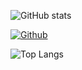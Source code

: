 <!--
**hohonuuli/hohonuuli** is a ✨ _special_ ✨ repository because its `README.md` (this file) appears on your GitHub profile.

Here are some ideas to get you started:

- 🔭 I’m currently working on ...
- 🌱 I’m currently learning ...
- 👯 I’m looking to collaborate on ...
- 🤔 I’m looking for help with ...
- 💬 Ask me about ...
- 📫 How to reach me: ...
- 😄 Pronouns: ...
- ⚡ Fun fact: ...
-->

![GitHub stats](https://github-readme-stats.vercel.app/api?username=hohonuuli&show_icons=true&theme=tokyonight)

[![Github](https://img.shields.io/github/followers/hohonuuli?label=Follow&style=social)](https://github.com/hohonuuli)


![Top Langs](https://github-readme-stats.vercel.app/api/top-langs/?username=hohonuuli&theme=tokyonight)


 <!-- [![Mastodon](assets/images/mastodon-64.jpg)](https://hachyderm.io/@Schlining) -->

